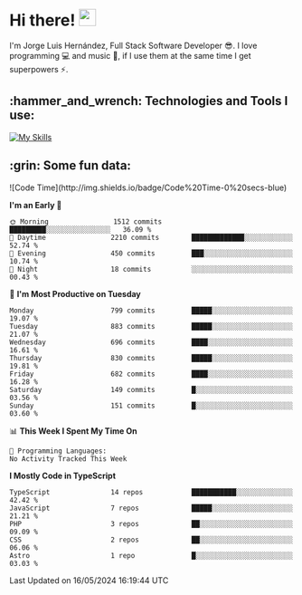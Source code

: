 <h1 align="left">
 <abc>
  <br>Hi there! <img src="https://user-images.githubusercontent.com/42378118/110234147-e3259600-7f4e-11eb-95be-0c4047144dea.gif" width="30"><br>
 </abc>
</h1>

I'm Jorge Luis Hernández, Full Stack Software Developer :sunglasses:. I love programming :computer: and music :musical_score:, if I use them at the same time I get superpowers :zap:. 


<h2 align="left">:hammer_and_wrench: Technologies and Tools I use:</h2>

[![My Skills](https://skillicons.dev/icons?i=js,ts,html,css,py,vue,react,next,nest,postgres,mysql)](https://skillicons.dev)

<h2 align="left">:grin: Some fun data:</h2>
<!--START_SECTION:waka-->
![Code Time](http://img.shields.io/badge/Code%20Time-0%20secs-blue)

**I'm an Early 🐤** 

```text
🌞 Morning                1512 commits        █████████░░░░░░░░░░░░░░░░   36.09 % 
🌆 Daytime                2210 commits        █████████████░░░░░░░░░░░░   52.74 % 
🌃 Evening                450 commits         ███░░░░░░░░░░░░░░░░░░░░░░   10.74 % 
🌙 Night                  18 commits          ░░░░░░░░░░░░░░░░░░░░░░░░░   00.43 % 
```
📅 **I'm Most Productive on Tuesday** 

```text
Monday                   799 commits         █████░░░░░░░░░░░░░░░░░░░░   19.07 % 
Tuesday                  883 commits         █████░░░░░░░░░░░░░░░░░░░░   21.07 % 
Wednesday                696 commits         ████░░░░░░░░░░░░░░░░░░░░░   16.61 % 
Thursday                 830 commits         █████░░░░░░░░░░░░░░░░░░░░   19.81 % 
Friday                   682 commits         ████░░░░░░░░░░░░░░░░░░░░░   16.28 % 
Saturday                 149 commits         █░░░░░░░░░░░░░░░░░░░░░░░░   03.56 % 
Sunday                   151 commits         █░░░░░░░░░░░░░░░░░░░░░░░░   03.60 % 
```


📊 **This Week I Spent My Time On** 

```text
💬 Programming Languages: 
No Activity Tracked This Week
```

**I Mostly Code in TypeScript** 

```text
TypeScript               14 repos            ███████████░░░░░░░░░░░░░░   42.42 % 
JavaScript               7 repos             █████░░░░░░░░░░░░░░░░░░░░   21.21 % 
PHP                      3 repos             ██░░░░░░░░░░░░░░░░░░░░░░░   09.09 % 
CSS                      2 repos             ██░░░░░░░░░░░░░░░░░░░░░░░   06.06 % 
Astro                    1 repo              █░░░░░░░░░░░░░░░░░░░░░░░░   03.03 % 
```




 Last Updated on 16/05/2024 16:19:44 UTC
<!--END_SECTION:waka-->
